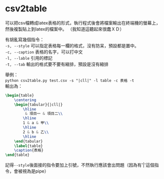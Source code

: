# csv2table
可以把csv檔轉成latex表格的形式，執行程式後會將檔案輸出在終端機的螢幕上，然後複製貼上到latex的檔案中。 
（我知道這聽起來很蠢ＸＤ）

有胡亂寫幾個指令：  
`-s, --style` 可以指定表格每一欄的格式，沒有防呆，預設都是置中。  
`-c, --caption` 表格的名字，可以打中文  
`-l, --lable` 引用的標記  
`-t, --tab` 輸出的格式要不要有縮排，預設是沒有縮排  

舉例：  
``` python csv2table.py test.csv -s "|cll|" -l table -c 表格 -t ```  
輸出為：  
```Latex
\begin{table}  
    \centering  
    \begin{tabular}{|cll|}  
        \hline  
         & 項目一 & 項目二\\  
        \hline  
        1 & a & 甲\\  
        \hline  
        2 & b & 乙\\  
        \hline  
    \end{tabular}  
    \label{table}  
    \caption{表格}  
\end{table}  
```
記得`--style`後面接的指令要加上引號，不然執行應該會出問題（因為有'|'這個指令，會被視為是pipe）

